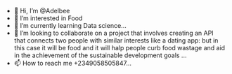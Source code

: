 - 👋 Hi, I’m @Adelbee
- 👀 I’m interested in Food
- 🌱 I’m currently learning Data science...
- 💞️ I’m looking to collaborate on a project that involves creating an API that connects two people with similar interests like a dating app: but in this case it will be food and it will halp people curb food wastage and aid in the achievement of the sustainable development goals
 ...
- 📫 How to reach me +2349058505847...

<!---
Adelbee/Adelbee is a ✨ special ✨ repository because its `README.md` (this file) appears on your GitHub profile.
You can click the Preview link to take a look at your changes.
--->
